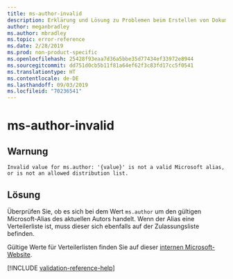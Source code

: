 ```yaml
---
title: ms-author-invalid
description: Erklärung und Lösung zu Problemen beim Erstellen von Dokumentationsartikeln – ms-author-invalid
author: meganbradley
ms.author: mbradley
ms.topic: error-reference
ms.date: 2/28/2019
ms.prod: non-product-specific
ms.openlocfilehash: 25428f93eaa7d36a5bbe35d77434ef33972e8944
ms.sourcegitcommit: dd751d0cb5b11f81a64ef62f3c83fd17cc5f0541
ms.translationtype: HT
ms.contentlocale: de-DE
ms.lasthandoff: 09/03/2019
ms.locfileid: "70236541"
---
```

# <a name="ms-author-invalid"></a>ms-author-invalid

## <a name="warning"></a>Warnung

`Invalid value for ms.author: '{value}' is not a valid Microsoft alias, or is not an allowed distribution list.`

## <a name="resolution"></a>Lösung

Überprüfen Sie, ob es sich bei dem Wert `ms.author` um den gültigen Microsoft-Alias des aktuellen Autors handelt. Wenn der Alias eine Verteilerliste ist, muss dieser sich ebenfalls auf der Zulassungsliste befinden.

Gültige Werte für Verteilerlisten finden Sie auf dieser [internen Microsoft-Website](https://docsmetadatatool.azurewebsites.net/allowlists).

<!--make sure to add this file to your includes folder and verify the path-->
[!INCLUDE [validation-reference-help](includes/validation-reference-help.md)]

